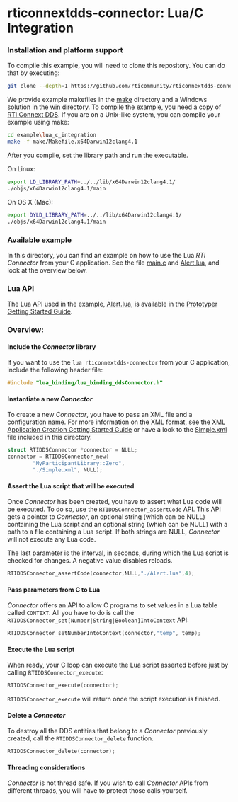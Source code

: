 rticonnextdds-connector: Lua/C Integration
========

### Installation and platform support
To compile this example, you will need to clone this repository. You can do that by executing:

```bash
git clone --depth=1 https://github.com/rticommunity/rticonnextdds-connector.git
```

We provide example makefiles in the [make](make/) directory and a Windows solution in the [win](win) directory.
To compile the example, you need a copy of [RTI Connext DDS](https://www.rti.com/downloads).
If you are on a Unix-like system, you can compile your example using make:

```bash
cd example\lua_c_integration
make -f make/Makefile.x64Darwin12clang4.1
```

After you compile, set the library path and run the executable.

On Linux:

```bash
export LD_LIBRARY_PATH=../../lib/x64Darwin12clang4.1/
./objs/x64Darwin12clang4.1/main
```

On OS X (Mac):

```bash
export DYLD_LIBRARY_PATH=../../lib/x64Darwin12clang4.1/
./objs/x64Darwin12clang4.1/main
```


### Available example
In this directory, you can find an example on how to use the Lua *RTI
Connector* from your C application.
See the file [main.c]() and [Alert.lua](), and look at the overview below.

### Lua API
The Lua API used in the example, [Alert.lua](Alert.lua), is available in the [Prototyper Getting Started Guide](https://community.rti.com/static/documentation/connext-dds/5.3.1/doc/manuals/connext_dds/prototyper/RTI_ConnextDDS_CoreLibraries_Prototyper_GettingStarted.pdf).

### Overview:
#### Include the *Connector* library
If you want to use the `lua rticonnextdds-connector` from your C application, include the following header file:

```c
#include "lua_binding/lua_binding_ddsConnector.h"
```

#### Instantiate a new *Connector*
To create a new *Connector*, you have to pass an XML file and a configuration name. For more information on
the XML format, see the [XML Application Creation Getting Started Guide](https://community.rti.com/static/documentation/connext-dds/5.3.1/doc/manuals/connext_dds/xml_application_creation/RTI_ConnextDDS_CoreLibraries_XML_AppCreation_GettingStarted.pdf) or
have a look to the [Simple.xml](Simple.xml) file included in this directory.  

```c
struct RTIDDSConnector *connector = NULL;
connector = RTIDDSConnector_new(
        "MyParticipantLibrary::Zero",
        "./Simple.xml", NULL);
```

#### Assert the Lua script that will be executed
Once *Connector* has been created, you have to assert what Lua code will be executed. To do so, use the `RTIDDSConnector_assertCode` API.
This API gets a pointer to *Connector*, an optional string (which can be NULL) containing the Lua script and an optional string (which can be NULL) with a path to a file containing a Lua script. If both strings are NULL, *Connector* will not execute any Lua code.

The last parameter is the interval, in seconds, during which the Lua script is checked for changes. A negative value disables reloads.

```c
RTIDDSConnector_assertCode(connector,NULL,"./Alert.lua",4);
```

#### Pass parameters from C to Lua
*Connector* offers an API to allow C programs to set values in a Lua table called `CONTEXT`. All you have to do is call the `RTIDDSConnector_set[Number|String|Boolean]IntoContext` API:

```c
RTIDDSConnector_setNumberIntoContext(connector,"temp", temp);
```

#### Execute the Lua script
When ready, your C loop can execute the Lua script asserted before just by calling `RTIDDSConnector_execute`:

```c
RTIDDSConnector_execute(connector);
```

`RTIDDSConnector_execute` will return once the script execution is finished.


#### Delete a *Connector*
To destroy all the DDS entities that belong to a *Connector* previously created, call the ```RTIDDSConnector_delete``` function.

```c
RTIDDSConnector_delete(connector);
```

#### Threading considerations
*Connector* is not thread safe. If you wish to call *Connector* APIs from different threads, you will have to protect those calls yourself.

